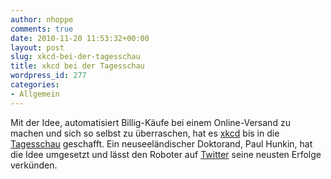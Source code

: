```yaml
---
author: nhoppe
comments: true
date: 2010-11-20 11:53:32+00:00
layout: post
slug: xkcd-bei-der-tagesschau
title: xkcd bei der Tagesschau
wordpress_id: 277
categories:
- Allgemein
---
```


Mit der Idee, automatisiert Billig-Käufe bei einem Online-Versand zu machen und sich so selbst zu überraschen, hat es [xkcd](http://xkcd.com/576/) bis in die [Tagesschau](http://www.tagesschau.de/schlusslicht/anonymeauktionen100.html) geschafft. Ein neuseeländischer Doktorand, Paul Hunkin, hat die Idee umgesetzt und lässt den Roboter auf [Twitter](http://twitter.com/trademe_xkcd576) seine neusten Erfolge verkünden.
